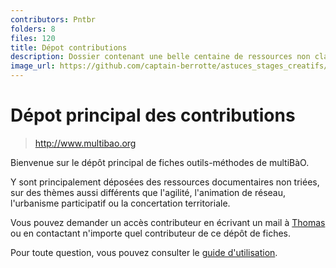 ```yaml
---
contributors: Pntbr
folders: 8
files: 120
title: Dépot contributions
description: Dossier contenant une belle centaine de ressources non classées dans des domaines aussi variés que la Démocratie participative, la facilitation ou encore la gestion de produits innovants.
image_url: https://github.com/captain-berrotte/astuces_stages_creatifs/blob/master/media/daily%20reunions.jpg?raw=true
---
```


# Dépot principal des contributions

> http://www.multibao.org

Bienvenue sur le dépôt principal de fiches outils-méthodes de multiBàO.

Y sont principalement déposées des ressources documentaires non triées, sur des thèmes aussi différents que l'agilité, l'animation de réseau, l'urbanisme participatif ou la concertation territoriale. 

Vous pouvez demander un accès contributeur en écrivant un mail à [Thomas](mailto:thomas.wolff@cpcoop.fr) ou en contactant n'importe quel contributeur de ce dépôt de fiches. 

Pour toute question, vous pouvez consulter le [guide d'utilisation](https://github.com/multibao/documentation/README.md).
